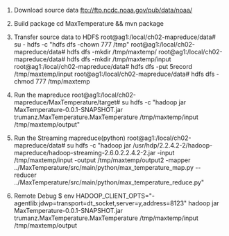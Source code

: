 
1. Download source data 
ftp://ftp.ncdc.noaa.gov/pub/data/noaa/

2. Build package
  cd MaxTemperature && mvn package

4. Transfer source data to HDFS
   root@ag1:/local/ch02-mapreduce/data# su - hdfs -c "hdfs  dfs -chown 777  /tmp"
   root@ag1:/local/ch02-mapreduce/data# hdfs dfs -mkdir /tmp/maxtemp/
   root@ag1:/local/ch02-mapreduce/data# hdfs dfs -mkdir /tmp/maxtemp/input
   root@ag1:/local/ch02-mapreduce/data# hdfs dfs -put 5record   /tmp/maxtemp/input
   root@ag1:/local/ch02-mapreduce/data# hdfs dfs -chmod 777  /tmp/maxtemp

5. Run the mapreduce
   root@ag1:/local/ch02-mapreduce/MaxTemperature/target# su hdfs -c  "hadoop jar MaxTemperature-0.0.1-SNAPSHOT.jar   trumanz.MaxTemperature.MaxTemperature   /tmp/maxtemp/input   /tmp/maxtemp/output"

6. Run the Streaming mapreduce(python)
  root@ag1:/local/ch02-mapreduce/data# su hdfs -c  "hadoop jar /usr/hdp/2.2.4.2-2/hadoop-mapreduce/hadoop-streaming-2.6.0.2.2.4.2-2.jar -input  /tmp/maxtemp/input   -output  /tmp/maxtemp/output2   -mapper ../MaxTemperature/src/main/python/max_temperature_map.py  --reducer  ../MaxTemperature/src/main/python/max_temperature_reduce.py"


7. Remote Debug
   $ env  HADOOP_CLIENT_OPTS="-agentlib:jdwp=transport=dt_socket,server=y,address=8123"   hadoop jar MaxTemperature-0.0.1-SNAPSHOT.jar   trumanz.MaxTemperature.MaxTemperature   /tmp/maxtemp/input   /tmp/maxtemp/output

